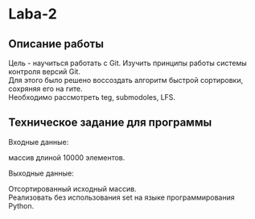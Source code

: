 # Laba-2
## Описание работы
Цель - научиться работать с Git. Изучить принципы работы системы контроля версий Git.                                                            
Для этого было решено воссоздать алгоритм быстрой сортировки, сохряняя его на гите.            
Необходимо рассмотреть teg, submodoles, LFS.
## Техническое задание для программы
Входные данные:                   

массив длиной 10000 элементов.

Выходные данные:                      

Отсортированный исходный массив.                                                 
Реализовать без использования set на языке программирования Python.
